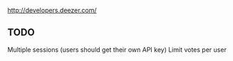 http://developers.deezer.com/


TODO
------------------
Multiple sessions (users should get their own API key)
Limit votes per user
